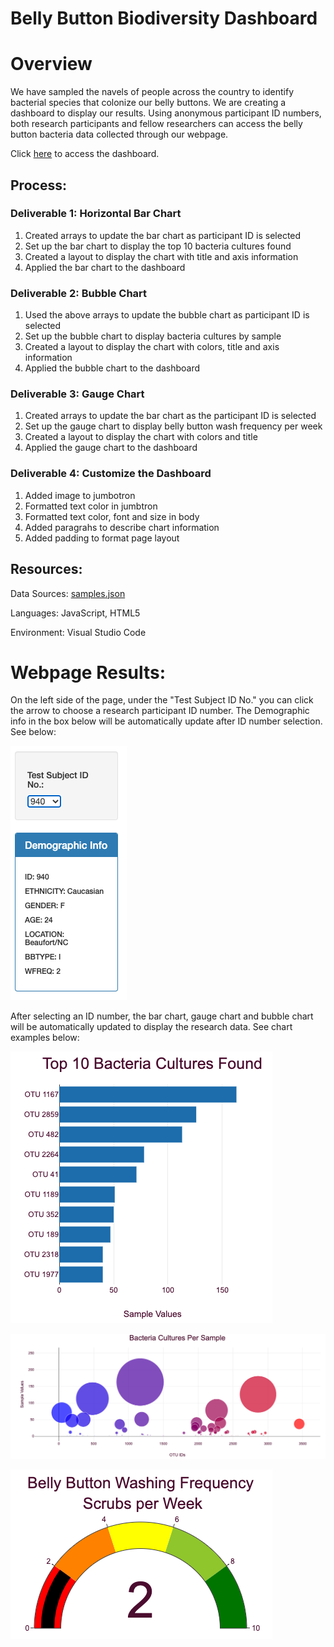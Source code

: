 # Belly Button Biodiversity Dashboard

# Overview

We have sampled the navels of people across the country to identify bacterial species that colonize our belly buttons. We are creating a dashboard to display our results. Using anonymous participant ID numbers, both research participants and fellow researchers can access the belly button bacteria data collected through our webpage. 

Click [here]() to access the dashboard.

## Process:

### Deliverable 1: Horizontal Bar Chart
1. Created arrays to update the bar chart as participant ID is selected
2. Set up the bar chart to display the top 10 bacteria cultures found
3. Created a layout to display the chart with title and axis information
4. Applied the bar chart to the dashboard

### Deliverable 2: Bubble Chart
1. Used the above arrays to update the bubble chart as participant ID is selected
2. Set up the bubble chart to display bacteria cultures by sample
3. Created a layout to display the chart with colors, title and axis information
4. Applied the bubble chart to the dashboard 

### Deliverable 3: Gauge Chart
1. Created arrays to update the bar chart as the participant ID is selected
2. Set up the gauge chart to display belly button wash frequency per week
3. Created a layout to display the chart with colors and title
4. Applied the gauge chart to the dashboard

### Deliverable 4: Customize the Dashboard
1. Added image to jumbotron
2. Formatted text color in jumbtron
3. Formatted text color, font and size in body
4. Added paragrahs to describe chart information
5. Added padding to format page layout

## Resources:
Data Sources: [samples.json]()

Languages: JavaScript, HTML5

Environment: Visual Studio Code

# Webpage Results:
On the left side of the page, under the "Test Subject ID No." you can click the arrow to choose a research participant ID number. The Demographic info in the box below will be automatically update after ID number selection. See below:

![picture](https://github.com/corispade/Belly_Button_Biodiversity/blob/main/static/images/participant_ID.png)

After selecting an ID number, the bar chart, gauge chart and bubble chart will be automatically updated to display the research data. See chart examples below:

![picture](https://github.com/corispade/Belly_Button_Biodiversity/blob/main/static/images/bar.png)

![picture](https://github.com/corispade/Belly_Button_Biodiversity/blob/main/static/images/bubble.png)

![picture](https://github.com/corispade/Belly_Button_Biodiversity/blob/main/static/images/gauge.png)
